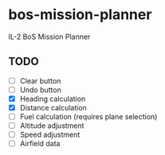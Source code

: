 # bos-mission-planner

IL-2 BoS Mission Planner

## TODO

- [ ] Clear button
- [ ] Undo button
- [x] Heading calculation
- [x] Distance calculation
- [ ] Fuel calculation (requires plane selection)
- [ ] Altitude adjustment
- [ ] Speed adjustment
- [ ] Airfield data
